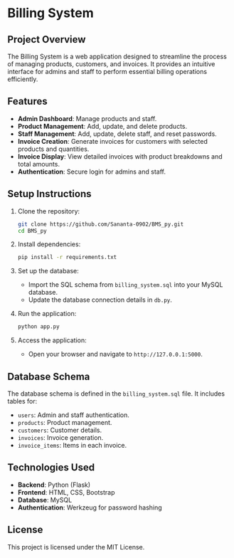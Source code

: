 # Billing System

## Project Overview
The Billing System is a web application designed to streamline the process of managing products, customers, and invoices. It provides an intuitive interface for admins and staff to perform essential billing operations efficiently.

## Features
- **Admin Dashboard**: Manage products and staff.
- **Product Management**: Add, update, and delete products.
- **Staff Management**: Add, update, delete staff, and reset passwords.
- **Invoice Creation**: Generate invoices for customers with selected products and quantities.
- **Invoice Display**: View detailed invoices with product breakdowns and total amounts.
- **Authentication**: Secure login for admins and staff.

## Setup Instructions
1. Clone the repository:
   ```bash
   git clone https://github.com/Sananta-0902/BMS_py.git
   cd BMS_py
   ```

2. Install dependencies:
   ```bash
   pip install -r requirements.txt
   ```

3. Set up the database:
   - Import the SQL schema from `billing_system.sql` into your MySQL database.
   - Update the database connection details in `db.py`.

4. Run the application:
   ```bash
   python app.py
   ```

5. Access the application:
   - Open your browser and navigate to `http://127.0.0.1:5000`.

## Database Schema
The database schema is defined in the `billing_system.sql` file. It includes tables for:
- `users`: Admin and staff authentication.
- `products`: Product management.
- `customers`: Customer details.
- `invoices`: Invoice generation.
- `invoice_items`: Items in each invoice.

## Technologies Used
- **Backend**: Python (Flask)
- **Frontend**: HTML, CSS, Bootstrap
- **Database**: MySQL
- **Authentication**: Werkzeug for password hashing

## License
This project is licensed under the MIT License.

